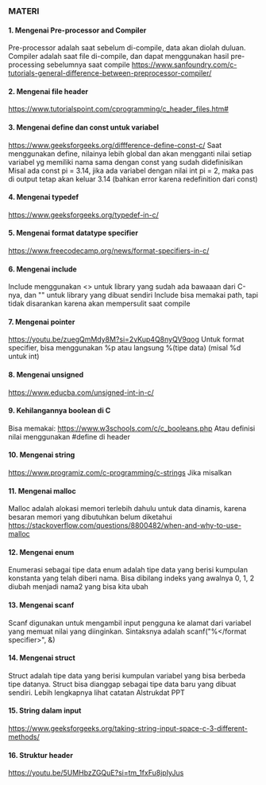 ### MATERI

#### 1. Mengenai Pre-processor and Compiler
Pre-processor adalah saat sebelum di-compile, data akan diolah duluan. 
Compiler adalah saat file di-compile, dan dapat menggunakan hasil pre-processing sebelumnya saat compile
https://www.sanfoundry.com/c-tutorials-general-difference-between-preprocessor-compiler/
#### 2. Mengenai file header
   https://www.tutorialspoint.com/cprogramming/c_header_files.htm#
#### 3. Mengenai define dan const untuk variabel
https://www.geeksforgeeks.org/diffference-define-const-c/
Saat menggunakan define, nilainya lebih global dan akan mengganti nilai setiap variabel yg memiliki nama sama dengan const yang sudah didefinisikan
Misal ada const pi = 3.14, jika ada variabel dengan nilai int pi = 2, maka pas di output tetap akan keluar 3.14 (bahkan error karena redefinition dari const)
#### 4. Mengenai typedef
https://www.geeksforgeeks.org/typedef-in-c/
#### 5. Mengenai format datatype specifier
https://www.freecodecamp.org/news/format-specifiers-in-c/
#### 6. Mengenai include
Include menggunakan <> untuk library yang sudah ada bawaaan dari C-nya, dan "" untuk library yang dibuat sendiri
Include bisa memakai path, tapi tidak disarankan karena akan mempersulit saat compile
#### 7. Mengenai pointer
https://youtu.be/zuegQmMdy8M?si=2vKup4Q8nyQV9qog
Untuk format specifier, bisa menggunakan %p atau langsung %(tipe data) (misal %d untuk int)
#### 8. Mengenai unsigned
https://www.educba.com/unsigned-int-in-c/
#### 9. Kehilangannya boolean di C
Bisa memakai: https://www.w3schools.com/c/c_booleans.php
Atau definisi nilai menggunakan #define di header
#### 10. Mengenai string
https://www.programiz.com/c-programming/c-strings
Jika misalkan 
#### 11. Mengenai malloc
Malloc adalah alokasi memori terlebih dahulu untuk data dinamis, karena besaran memori yang dibutuhkan belum diketahui
https://stackoverflow.com/questions/8800482/when-and-why-to-use-malloc
#### 12. Mengenai enum
Enumerasi sebagai tipe data enum adalah tipe data yang berisi kumpulan konstanta yang telah diberi nama. Bisa dibilang indeks yang awalnya 0, 1, 2 diubah menjadi nama2 yang bisa kita ubah
#### 13. Mengenai scanf
Scanf digunakan untuk mengambil input pengguna ke alamat dari variabel yang memuat nilai yang diinginkan. Sintaksnya adalah scanf("%</format specifier>", &<nama variabel>)
#### 14. Mengenai struct
Struct adalah tipe data yang berisi kumpulan variabel yang bisa berbeda tipe datanya. Struct bisa dianggap sebagai tipe data baru yang dibuat sendiri. Lebih lengkapnya lihat catatan Alstrukdat PPT
#### 15. String dalam input
https://www.geeksforgeeks.org/taking-string-input-space-c-3-different-methods/
#### 16. Struktur header
https://youtu.be/5UMHbzZGQuE?si=tm_1fxFu8jpIyJus